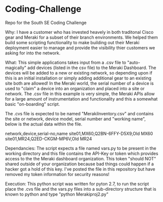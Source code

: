 # Coding-Challenge
Repo for the South SE Coding Challenge

Why: I have a customer who has invested heavely in both traditonal Cisco gear and Meraki for a subset of their branch environments. We helped them build some scripting functionality to make building out their Meraki deployment easier to manage and provide the visibility thier customers we asking for into the network.

What: This simple applications takes input from a .csv file to "auto-magically" add devices (listed in the csv file) to the Meraki Dashboard.  The devices will be added to a new or existing network, so depending upon if this is an initial installation or simply adding additional gear to an existing site both are allowed! In the Meraki world, the serial number of a device is used to "claim" a device into an organization and placed into a site or network.  The .csv file in this example is very simple, the Meraki APIs allow for a large amount of instrumentation and functionality and this a somewhat basic "on-boarding" script.

The .cvs file is expected to be named "MerakiInventory.csv" and contains the site or network, device model, serial number and "working name", below is the actual data within the file.

network,device,serial-no,name
site01,MX60,Q2BN-6FFY-D5X9,Old MX60
site01,MR24,Q2ED-CKGM-MP6V,Old MR24

Dependancies:
The script expects a file named vars.py to be present in the working directory and this file contains the API-Key or token which provides access to the the Meraki dashboard organization.  This token "should NOT" shared outside of your organization because bad things could happen if a hacker got a hold of this key.  I've posted the file in this repository but have removed my token information for security reasons!

Execution: 
This python script was written for pyton 2.7, to run the script place the .cvs file and the vars.py files into a sub-directory structure that is known to python and type "python Merakiproj2.py"
